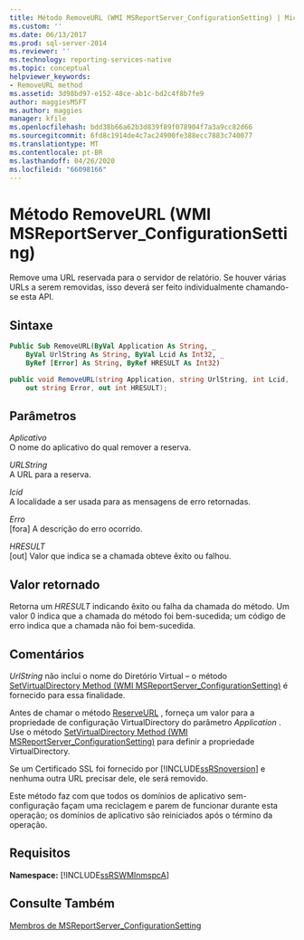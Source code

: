 ```yaml
---
title: Método RemoveURL (WMI MSReportServer_ConfigurationSetting) | Microsoft Docs
ms.custom: ''
ms.date: 06/13/2017
ms.prod: sql-server-2014
ms.reviewer: ''
ms.technology: reporting-services-native
ms.topic: conceptual
helpviewer_keywords:
- RemoveURL method
ms.assetid: 3d98bd97-e152-48ce-ab1c-bd2c4f8b7fe9
author: maggiesMSFT
ms.author: maggies
manager: kfile
ms.openlocfilehash: bdd38b66a62b3d839f89f078904f7a3a9cc82d66
ms.sourcegitcommit: 6fd8c1914de4c7ac24900fe388ecc7883c740077
ms.translationtype: MT
ms.contentlocale: pt-BR
ms.lasthandoff: 04/26/2020
ms.locfileid: "66098166"
---
```

# <a name="removeurl-method-wmi-msreportserver_configurationsetting"></a>Método RemoveURL (WMI MSReportServer_ConfigurationSetting)
  Remove uma URL reservada para o servidor de relatório. Se houver várias URLs a serem removidas, isso deverá ser feito individualmente chamando-se esta API.  
  
## <a name="syntax"></a>Sintaxe  
  
```vb  
Public Sub RemoveURL(ByVal Application As String, _  
    ByVal UrlString As String, ByVal Lcid As Int32, _  
    ByRef [Error] As String, ByRef HRESULT As Int32)  
```  
  
```csharp  
public void RemoveURL(string Application, string UrlString, int Lcid,   
    out string Error, out int HRESULT);  
```  
  
## <a name="parameters"></a>Parâmetros  
 *Aplicativo*  
 O nome do aplicativo do qual remover a reserva.  
  
 *URLString*  
 A URL para a reserva.  
  
 *lcid*  
 A localidade a ser usada para as mensagens de erro retornadas.  
  
 *Erro*  
 [fora] A descrição do erro ocorrido.  
  
 *HRESULT*  
 [out] Valor que indica se a chamada obteve êxito ou falhou.  
  
## <a name="return-value"></a>Valor retornado  
 Retorna um *HRESULT* indicando êxito ou falha da chamada do método. Um valor 0 indica que a chamada do método foi bem-sucedida; um código de erro indica que a chamada não foi bem-sucedida.  
  
## <a name="remarks"></a>Comentários  
 *UrlString* não inclui o nome do Diretório Virtual – o método [SetVirtualDirectory Method &#40;WMI MSReportServer_ConfigurationSetting&#41;](configurationsetting-method-setvirtualdirectory.md) é fornecido para essa finalidade.  
  
 Antes de chamar o método [ReserveURL](configurationsetting-method-reserveurl.md) , forneça um valor para a propriedade de configuração VirtualDirectory do parâmetro *Application* . Use o método [SetVirtualDirectory Method &#40;WMI MSReportServer_ConfigurationSetting&#41;](configurationsetting-method-setvirtualdirectory.md) para definir a propriedade VirtualDirectory.  
  
 Se um Certificado SSL foi fornecido por [!INCLUDE[ssRSnoversion](../../includes/ssrsnoversion-md.md)] e nenhuma outra URL precisar dele, ele será removido.  
  
 Este método faz com que todos os domínios de aplicativo sem-configuração façam uma reciclagem e parem de funcionar durante esta operação; os domínios de aplicativo são reiniciados após o término da operação.  
  
## <a name="requirements"></a>Requisitos  
 **Namespace:** [!INCLUDE[ssRSWMInmspcA](../../includes/ssrswminmspca-md.md)]  
  
## <a name="see-also"></a>Consulte Também  
 [Membros de MSReportServer_ConfigurationSetting](msreportserver-configurationsetting-members.md)  
  
  
